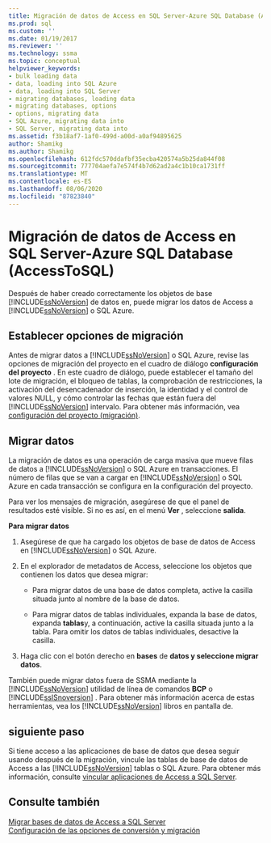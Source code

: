 ```yaml
---
title: Migración de datos de Access en SQL Server-Azure SQL Database (AccessToSQL) | Microsoft Docs
ms.prod: sql
ms.custom: ''
ms.date: 01/19/2017
ms.reviewer: ''
ms.technology: ssma
ms.topic: conceptual
helpviewer_keywords:
- bulk loading data
- data, loading into SQL Azure
- data, loading into SQL Server
- migrating databases, loading data
- migrating databases, options
- options, migrating data
- SQL Azure, migrating data into
- SQL Server, migrating data into
ms.assetid: f3b18af7-1af0-499d-a00d-a0af94895625
author: Shamikg
ms.author: Shamikg
ms.openlocfilehash: 612fdc570ddafbf35ecba420574a5b25da844f08
ms.sourcegitcommit: 777704aefa7e574f4b7d62ad2a4c1b10ca1731ff
ms.translationtype: MT
ms.contentlocale: es-ES
ms.lasthandoff: 08/06/2020
ms.locfileid: "87823840"
---
```

# <a name="migrating-access-data-into-sql-server---azure-sql-database-accesstosql"></a>Migración de datos de Access en SQL Server-Azure SQL Database (AccessToSQL)
Después de haber creado correctamente los objetos de base [!INCLUDE[ssNoVersion](../../includes/ssnoversion-md.md)] de datos en, puede migrar los datos de Access a [!INCLUDE[ssNoVersion](../../includes/ssnoversion-md.md)] o SQL Azure.  
  
## <a name="setting-migration-options"></a>Establecer opciones de migración  
Antes de migrar datos a [!INCLUDE[ssNoVersion](../../includes/ssnoversion-md.md)] o SQL Azure, revise las opciones de migración del proyecto en el cuadro de diálogo **configuración del proyecto** . En este cuadro de diálogo, puede establecer el tamaño del lote de migración, el bloqueo de tablas, la comprobación de restricciones, la activación del desencadenador de inserción, la identidad y el control de valores NULL, y cómo controlar las fechas que están fuera del [!INCLUDE[ssNoVersion](../../includes/ssnoversion-md.md)] intervalo. Para obtener más información, vea [configuración del proyecto (migración)](https://msdn.microsoft.com/4caebc9c-8680-4b99-a8fa-89c43161c95d).  
  
## <a name="migrating-data"></a>Migrar datos  
La migración de datos es una operación de carga masiva que mueve filas de datos a [!INCLUDE[ssNoVersion](../../includes/ssnoversion-md.md)] o SQL Azure en transacciones. El número de filas que se van a cargar en [!INCLUDE[ssNoVersion](../../includes/ssnoversion-md.md)] o SQL Azure en cada transacción se configura en la configuración del proyecto.  
  
Para ver los mensajes de migración, asegúrese de que el panel de resultados esté visible. Si no es así, en el menú **Ver** , seleccione **salida**.  
  
**Para migrar datos**  
  
1.  Asegúrese de que ha cargado los objetos de base de datos de Access en [!INCLUDE[ssNoVersion](../../includes/ssnoversion-md.md)] o SQL Azure.  
  
2.  En el explorador de metadatos de Access, seleccione los objetos que contienen los datos que desea migrar:  
  
    -   Para migrar datos de una base de datos completa, active la casilla situada junto al nombre de la base de datos.  
  
    -   Para migrar datos de tablas individuales, expanda la base de datos, expanda **tablas**y, a continuación, active la casilla situada junto a la tabla. Para omitir los datos de tablas individuales, desactive la casilla.  
  
3.  Haga clic con el botón derecho en **bases** de **datos y seleccione migrar datos**.  
  
También puede migrar datos fuera de SSMA mediante la [!INCLUDE[ssNoVersion](../../includes/ssnoversion-md.md)] utilidad de línea de comandos **BCP** o [!INCLUDE[ssISnoversion](../../includes/ssisnoversion-md.md)] . Para obtener más información acerca de estas herramientas, vea los [!INCLUDE[ssNoVersion](../../includes/ssnoversion-md.md)] libros en pantalla de.  
  
## <a name="next-step"></a>siguiente paso  
Si tiene acceso a las aplicaciones de base de datos que desea seguir usando después de la migración, vincule las tablas de base de datos de Access a las [!INCLUDE[ssNoVersion](../../includes/ssnoversion-md.md)] tablas o SQL Azure. Para obtener más información, consulte [vincular aplicaciones de Access a SQL Server](linking-access-applications-to-sql-server-azure-sql-db-accesstosql.md).  
  
## <a name="see-also"></a>Consulte también  
[Migrar bases de datos de Access a SQL Server](migrating-access-databases-to-sql-server-azure-sql-db-accesstosql.md)  
[Configuración de las opciones de conversión y migración](setting-conversion-and-migration-options-accesstosql.md)  
  
